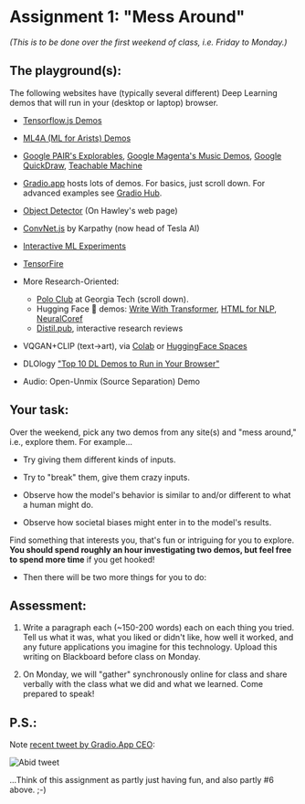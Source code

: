 # Assignment 1: "Mess Around"

*(This is to be done over the first weekend of class, i.e. Friday to Monday.)* 


## The playground(s):

The following websites have (typically several different) Deep Learning demos that will run in your (desktop or laptop) browser. 

* [Tensorflow.js Demos](https://www.tensorflow.org/js/demos)
* [ML4A (ML for Arists) Demos](https://ml4a.github.io/demos/)
* [Google PAIR's Explorables](https://pair.withgoogle.com/explorables/), [Google Magenta's Music Demos](https://magenta.tensorflow.org/demos/), [Google QuickDraw](https://quickdraw.withgoogle.com/), [Teachable Machine](https://teachablemachine.withgoogle.com/)
* [Gradio.app](https://gradio.app/) hosts lots of demos.  For basics, just scroll down. For advanced examples see [Gradio Hub](https://gradio.app/hub).
* [Object Detector](https://hedges.belmont.edu/objdet/) (On Hawley's web page)

* [ConvNet.js](https://cs.stanford.edu/people/karpathy/convnetjs/) by Karpathy (now head of Tesla AI)
* [Interactive ML Experiments](https://trekhleb.dev/machine-learning-experiments/#/)
* [TensorFire](https://tenso.rs/)
* More Research-Oriented:
  * [Polo Club](https://poloclub.github.io/) at Georgia Tech (scroll down).
  * Hugging Face 🤗 demos: [Write With Transformer](https://transformer.huggingface.co/), [HTML for NLP](https://huggingface.co/hmtl/), [NeuralCoref](https://huggingface.co/coref/)
  * [Distil.pub](https://distill.pub/), interactive research reviews
* VQGAN+CLIP (text->art), via [Colab](https://sourceful.us/doc/935/introduction-to-vqganclip) or [HuggingFace Spaces](https://huggingface.co/spaces/akhaliq/VQGAN_CLIP)
* DLOlogy ["Top 10 DL Demos to Run in Your Browser"](https://www.dlology.com/blog/top-10-deep-learning-experiences-run-on-your-browser/)
* Audio: Open-Unmix (Source Separation) Demo


## Your task:

Over the weekend, pick any two demos from any site(s) and "mess around," i.e., explore them. For example...

* Try giving them different kinds of inputs. 

* Try to "break" them, give them crazy inputs.  

* Observe how the model's behavior is similar to and/or different to what a human might do. 
* Observe how societal biases might enter in to the model's results. 

Find something that interests you, that's fun or intriguing for you to explore. **You should spend roughly an hour investigating two demos, but feel free to spend more time** if you get hooked! 

* Then there will be two more things for you to do:


## Assessment:

1. Write a paragraph each (~150-200 words) each on each thing you tried. Tell us what it was, what you liked or didn't like, how well it worked, and any future applications you imagine for this technology. Upload this writing on Blackboard before class on Monday. 

2. On Monday, we will "gather" synchronously online for class and share verbally with the class what we did and what we learned. Come prepared to speak! 



## P.S.: 

Note [recent tweet by Gradio.App CEO](https://twitter.com/abidlabs/status/1423067498862219267): 

![Abid tweet](https://i.imgur.com/ayd6JjR.png)

...Think of this assignment as partly just having fun, and also partly #6 above. ;-) 
